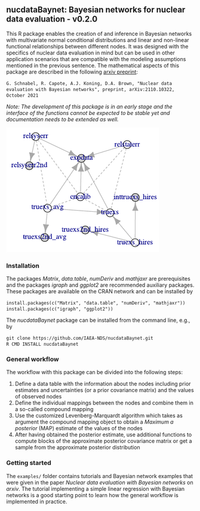 ## nucdataBaynet: Bayesian networks for nuclear data evaluation - v0.2.0

This R package enables the creation of and inference in Bayesian networks with multivariate normal conditional distributions and linear and non-linear functional relationships between different nodes.
It was designed with the specifics of nuclear data evaluation in mind but can be used in other application scenarios that are compatible with the modeling assumptions mentioned in the previous sentence. 
The mathematical aspects of this package are described in the following [arxiv preprint](https://arxiv.org/abs/2110.10322):
```
G. Schnabel, R. Capote, A.J. Koning, D.A. Brown, "Nuclear data evaluation with Bayesian networks", preprint, arXiv:2110.10322, October 2021
```

*Note: The development of this package is in an early stage and the interface of the functions cannot be expected to be stable yet and documentation needs to be extended as well.*

![image](https://github.com/IAEA-NDS/nucdataBaynet/raw/main/bayesian-network-example.png)

### Installation

The packages *Matrix*, *data.table*, *numDeriv* and *mathjaxr* are prerequisites and the packages *igraph* and *ggplot2* are recommended auxiliary packages. These packages are available on the CRAN network and can be installed by

    install.packages(c("Matrix", "data.table", "numDeriv", "mathjaxr"))
    install.packages(c("igraph", "ggplot2"))

The *nucdataBaynet* package can be installed from the command line, e.g., by

    git clone https://github.com/IAEA-NDS/nucdataBaynet.git
    R CMD INSTALL nucdataBaynet

### General workflow

The workflow with this package can be divided into the following steps:

1.  Define a data table with the information about the nodes including prior estimates and uncertainties (or a prior covariance matrix) and the values of observed nodes
2.  Define the individual mappings between the nodes and combine them in a so-called compound mapping
3.  Use the customized Levenberg-Marquardt algorithm which takes as argument the compound mapping object to obtain a *Maximum a posterior* (MAP) estimate of the values of the nodes
4.  After having obtained the posterior estimate, use additional functions to compute blocks of the approximate posterior covariance matrix or get a sample from the approximate posterior distribution

### Getting started

The `examples/` folder contains tutorials and Bayesian network examples that were given in the paper *Nuclear data evaluation with Bayesian networks* on *arxiv*. The tutorial implementing a simple linear regression with Bayesian networks is a good starting point to learn how the general workflow is implemented in practice.
